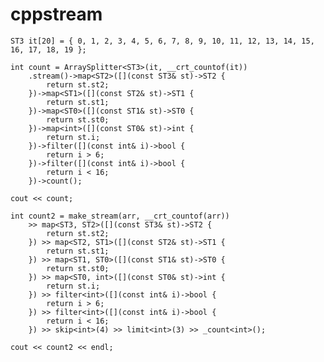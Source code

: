 # cppstream

    ST3 it[20] = { 0, 1, 2, 3, 4, 5, 6, 7, 8, 9, 10, 11, 12, 13, 14, 15, 16, 17, 18, 19 };

	int count = ArraySplitter<ST3>(it, __crt_countof(it))
		.stream()->map<ST2>([](const ST3& st)->ST2 {
			return st.st2;
		})->map<ST1>([](const ST2& st)->ST1 {
			return st.st1;
		})->map<ST0>([](const ST1& st)->ST0 {
			return st.st0;
		})->map<int>([](const ST0& st)->int {
			return st.i;
		})->filter([](const int& i)->bool {
			return i > 6;
		})->filter([](const int& i)->bool {
			return i < 16;
		})->count();

	cout << count;

	int count2 = make_stream(arr, __crt_countof(arr))
		>> map<ST3, ST2>([](const ST3& st)->ST2 {
			return st.st2;
		}) >> map<ST2, ST1>([](const ST2& st)->ST1 {
			return st.st1;
		}) >> map<ST1, ST0>([](const ST1& st)->ST0 {
			return st.st0;
		}) >> map<ST0, int>([](const ST0& st)->int {
			return st.i;
		}) >> filter<int>([](const int& i)->bool {
			return i > 6;
		}) >> filter<int>([](const int& i)->bool {
			return i < 16;
		}) >> skip<int>(4) >> limit<int>(3) >> _count<int>();

	cout << count2 << endl;